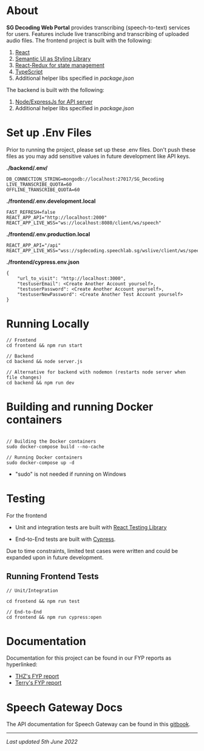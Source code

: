 # About

**SG Decoding Web Portal** provides transcribing (speech-to-text) services for users. Features include live transcribing and transcribing of uploaded audio files. The frontend project is built with the following:

1. [React](https://reactjs.org/docs/getting-started.html)
2. [Semantic UI as Styling Library](https://react.semantic-ui.com/)
3. [React-Redux for state management](https://react-redux.js.org/introduction/getting-started)
4. [TypeScript](https://www.typescriptlang.org/)
5. Additional helper libs specified in _package.json_


The backend is built with the following:

1. [Node/ExpressJs for API server](https://expressjs.com/)
2. Additional helper libs specified in _package.json_


# Set up .Env Files

Prior to running the project, please set up these .env files. Don't push these files as you may add sensitive values in future development like API keys.

**./backend/.env/**
```text
DB_CONNECTION_STRING=mongodb://localhost:27017/SG_Decoding
LIVE_TRANSCRIBE_QUOTA=60
OFFLINE_TRANSCRIBE_QUOTA=60
```
 

**./frontend/.env.development.local**
```text
FAST_REFRESH=false
REACT_APP_API="http://localhost:2000"
REACT_APP_LIVE_WSS="ws://localhost:8080/client/ws/speech"
```

**./frontend/.env.production.local**

```text
REACT_APP_API="/api"
REACT_APP_LIVE_WSS="wss://sgdecoding.speechlab.sg/wslive/client/ws/speech"
```

**./frontend/cypress.env.json**
```text
{
	"url_to_visit": "http://localhost:3000",
	"testuserEmail": <Create Another Account yourself>,
	"testuserPassword": <Create Another Account yourself>,
	"testuserNewPassword": <Create Another Test Account yourself>
}
```


# Running Locally
```text
// Frontend
cd frontend && npm run start

// Backend
cd backend && node server.js

// Alternative for backend with nodemon (restarts node server when file changes)
cd backend && npm run dev
```

# Building and running Docker containers

```text

// Building the Docker containers
sudo docker-compose build --no-cache

// Running Docker containers
sudo docker-compose up -d
```
- "sudo" is not needed if running on Windows

# Testing

For the frontend

- Unit and integration tests are built with [React Testing Library](https://testing-library.com/docs/react-testing-library/intro/)

- End-to-End tests are built with [Cypress](https://docs.cypress.io).

Due to time constraints, limited test cases were written and could be expanded upon in future development.

## Running Frontend Tests

```
// Unit/Integration

cd frontend && npm run test

// End-to-End
cd frontend && npm run cypress:open

```

# Documentation

Documentation for this project can be found in our FYP reports as hyperlinked:
- [THZ's FYP report](https://hdl.handle.net/10356/157669)
- [Terry's FYP report](https://hdl.handle.net/10356/157441) 

# Speech Gateway Docs

The API documentation for Speech Gateway can be found in this [gitbook](https://speech-ntu.gitbook.io/speech-gateway/).


---
*Last updated 5th June 2022*
